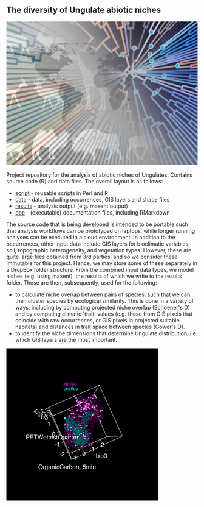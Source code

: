 ## The diversity of Ungulate abiotic niches

![](doc/images/project.png)


Project repository for the analysis of abiotic niches of Ungulates. Contains
source code (R) and data files. The overall layout is as follows:

- [script](script) - reusable scripts in Perl and R
- [data](data) - data, including occurrences, GIS layers and shape files
- [results](results) - analysis output (e.g. maxent output)
- [doc](doc) - (executable) documentation files, including RMarkdown

The source code that is being developed is intended to be portable such that
analysis workflows can be prototyped on laptops, while longer running analyses
can be executed in a cloud environment. In addition to the occurrences, other 
input data include GIS layers for bioclimatic variables, soil, topographic 
heterogeneity, and vegetation types. However, these are quite large files 
obtained from 3rd parties, and so we consider these immutable for this project. 
Hence, we may store some of these separately in a DropBox folder structure. 
From the combined input data types, we model niches (e.g. using maxent), the 
results of which we write to the results folder. These are then, subsequently, 
used for the following:

- to calculate niche overlap between pairs of species, such that we can then
  cluster species by ecological similarity. This is done in a variety of ways,
  including by computing projected niche overlap (Schoener's D) and by
  computing climatic 'trait' values (e.g. those from GIS pixels that 
  coincide with raw occurrences, or GIS pixels in projected suitable habitats)
  and distances in trait space between species (Gower's D).
- to identify the niche dimensions that determine Ungulate distribution, i.e
  which GIS layers are the most important.
  
![](doc/images/hypervolumes.gif)
